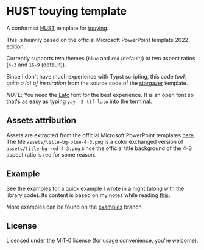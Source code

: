 # HUST touying template

A conformist [HUST](https://en.wikipedia.org/wiki/Hanoi_University_of_Science_and_Technology) template for [touying](https://github.com/touying-typ/touying).

This is heavily based on the official Microsoft PowerPoint template 2022 edition.

Currently supports two themes (`blue` and `red` (default)) at two aspect ratios (`4-3` and `16-9` (default)).

Since I don't have much experience with Typst scripting, this code _took quite a lot of inspiration_ from the source code of the [stargazer](https://github.com/touying-typ/touying/blob/main/themes/stargazer.typ) template.

*NOTE*: You need the [Lato](https://fonts.google.com/specimen/Lato) font for the best experience. It is an open font so that's as easy as typing `yay -S ttf-lato` into the terminal.

## Assets attribution

Assets are extracted from the official Microsoft PowerPoint templates
[here](https://hust.edu.vn/vi/he-thong-nhan-dien-thuong-hieu/).
The file `assets/title-bg-blue-4-3.png` is a color exchanged version of
`assets/title-bg-red-4-3.png` since the official title background
of the 4-3 aspect ratio is red for some reason.

## Example

See the [examples](https://github.com/btmxh/touying-hust/tree/master/examples) for a quick example I wrote in a night (along with the library code). Its content is based on my notes while reading [this](http://web.stanford.edu/~marykw/classes/CS250_W19/readings/Forney_Introduction_to_Finite_Fields.pdf).

More examples can be found on the [examples](https://github.com/btmxh/touying-hust/tree/examples/examples) branch.

## License

Licensed under the [MIT-0](https://github.com/btmxh/touying-hust/blob/master/LICENSE) license (for usage convenience, you're welcome).
